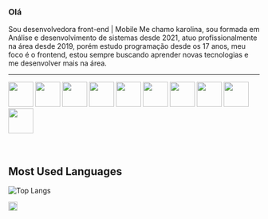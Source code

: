 ### Olá 

 Sou desenvolvedora front-end | Mobile
 Me chamo karolina, sou formada em Análise e desenvolvimento de sistemas desde 2021, atuo profissionalmente na área desde 2019, porém estudo programação desde os 17 anos, meu foco é o frontend, estou sempre buscando aprender novas tecnologias e me desenvolver mais na área.
<hr/>


<div>
<img src="https://cdn.jsdelivr.net/gh/devicons/devicon@latest/icons/react/react-original-wordmark.svg"  height="50px" width="50px"/>
<img src="https://cdn.jsdelivr.net/gh/devicons/devicon@latest/icons/angularjs/angularjs-original.svg"  height="50px" width="50px" />
<img src="https://cdn.jsdelivr.net/gh/devicons/devicon@latest/icons/nodejs/nodejs-original-wordmark.svg"  height="50px" width="50px" />
<img src="https://cdn.jsdelivr.net/gh/devicons/devicon@latest/icons/vuejs/vuejs-original-wordmark.svg"   height="50px" width="50px"/>
<img src="https://cdn.jsdelivr.net/gh/devicons/devicon@latest/icons/nextjs/nextjs-plain.svg"  height="50px" width="50px" />
<img src="https://cdn.jsdelivr.net/gh/devicons/devicon@latest/icons/materialui/materialui-original.svg"  height="50px" width="50px"  />
<img src="https://cdn.jsdelivr.net/gh/devicons/devicon@latest/icons/tailwindcss/tailwindcss-plain-wordmark.svg"   height="50px" width="50px" />
<img src="https://cdn.jsdelivr.net/gh/devicons/devicon@latest/icons/postgresql/postgresql-original-wordmark.svg" height="50px" width="50px" />
<img src="https://cdn.jsdelivr.net/gh/devicons/devicon@latest/icons/typescript/typescript-plain.svg"  height="50px" width="50px" />
<img src="https://cdn.jsdelivr.net/gh/devicons/devicon@latest/icons/redux/redux-original.svg"  height="50px" width="50px" />          
</div>

<br/>
<br/>

## Most Used Languages

![Top Langs](https://github-readme-stats.vercel.app/api/top-langs/?username=karoolina1234&layout=compact&theme=dark&hide=Sass,Shell)

<div>
  <a href="https://www.linkedin.com/in/karolina-m-22a20b18a/">
  <img height="18em" src="https://img.shields.io/badge/LinkedIn-0077B5?style=for-the-badge&logo=linkedin&logoColor=white">
</div>


